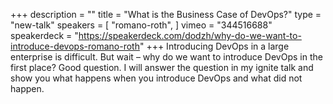 +++
description = ""
title = "What is the Business Case of DevOps?"
type = "new-talk"
speakers = [
        "romano-roth",
]
vimeo = "344516688"
speakerdeck = "https://speakerdeck.com/dodzh/why-do-we-want-to-introduce-devops-romano-roth"
+++
Introducing DevOps in a large enterprise is difficult. But wait – why do we want to
introduce DevOps in the first place? Good question. I will answer the question in my
ignite talk and show you what happens when you introduce DevOps and what did not happen.